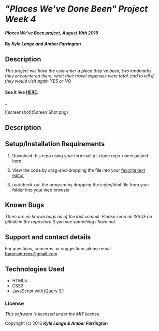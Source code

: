 # _"Places We've Done Been" Project Week 4_

#### _Places We've Been project, August 19th 2016_

#### By _**Kyle Lange and Amber Farrington**_

## Description

_This project will have the user enter a place they've been, two landmarks they encountered there, what their travel expenses were total, and to tell if they would visit again YES or NO_

#### See it live [HERE](https://kylelange.github.io/places-objects/).
_


![screenshot](Screen Shot.png)

## Description

## Setup/Installation Requirements

1. Download this repo using your terminal: git clone repo-name pasted here

2. View the code by drag-and-dropping the file into your [favorite text editor](https://atom.io)

3. run/check-out the program by dropping the index/html file from your folder into your web browser

## Known Bugs

_There are no known bugs as of the last commit. Please send an ISSUE on github in the repository if you see something I have not._

## Support and contact details

For questions, concerns, or suggestions please email baronsintrees@gmail.com


## Technologies Used

* HTML5
* CSS3
* JavaScript with jQuery 3.1

### License

*This software is licensed under the MIT license.*

Copyright (c) 2016 **_Kyle Lange & Amber Farrington_**
